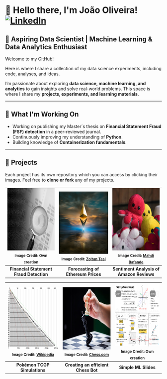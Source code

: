 <!---
Overall GitHub Profile README
--->
# 👋 Hello there, I'm João Oliveira! [![LinkedIn](https://img.shields.io/badge/LinkedIn-blue?logo=linkedin)](https://www.linkedin.com/in/joaobrasoliveira/)  

## 🚀 **Aspiring Data Scientist | Machine Learning & Data Analytics Enthusiast**  

Welcome to my GitHub! 

Here is where I share a collection of my data science experiments, including code, analyses, and ideas.

I’m passionate about exploring **data science, machine learning, and analytics** to gain insights and solve real-world problems. This space is where I share my **projects, experiments, and learning materials**.  

---
## 🎯 What I'm Working On  
- Working on publishing my Master´s thesis on **Financial Statement Fraud (FSF) detection** in a peer-reviewed journal.
- Continuously improving my understanding of **Python**.   
- Building knowledge of **Containerization fundamentals**.  

---

## 📌 Projects
Each project has its own repository which you can access by clicking their images.
Feel free to **clone or fork** any of my projects.

<div align="center">

| [<a href="https://github.com/JoaoBrasOliveira/decoding-the-numbers-and-language-behind-financial-statement-fraud"><img src="images/Picture2.png" alt="Master’s Thesis" width="300" height="200" /></a> <br> <sub>Image Credit: Own creation</sub>](https://github.com/JoaoBrasOliveira/decoding-the-numbers-and-language-behind-financial-statement-fraud) | [<a href="https://github.com/JoaoBrasOliveira/ethereum_prices"><img src="images/zoltan-tasi-uNXmhzcQjxg-unsplash.jpg" alt="Ethereum Price Prediction" width="300" height="200" /></a> <br> <sub>Image Credit: <a href="https://unsplash.com/pt-br/@zoltantasi" target="_blank">Zoltan Tasi</a></sub>](https://github.com/JoaoBrasOliveira/ethereum_prices) | [<a href="https://github.com/JoaoBrasOliveira/amazon_sentiment_analysis"><img src="images/mahdi-bafande-qgJ1rt7TeeY-unsplash.jpg" alt="Amazon Reviews Sentiment Analysis" width="300" height="200" /></a> <br> <sub>Image Credit: <a href="https://unsplash.com/pt-br/@mahdibafande" target="_blank">Mahdi Bafande</a></sub>](https://github.com/JoaoBrasOliveira/amazon_sentiment_analysis) |
|:---:|:---:|:---:|
| **Financial Statement Fraud Detection** | **Forecasting of Ethereum Prices** | **Sentiment Analysis of Amazon Reviews** |

| [<a href="https://github.com/JoaoBrasOliveira/pokemontcgp_greed"><img src="images/Pokemon.png" alt="Pokémon TCGP Analysis" width="300" height="200" /></a> <br> <sub>Image Credit: <a href="https://pt.wikipedia.org/wiki/Wikip%C3%A9dia:P%C3%A1gina_principal">Wikipedia</a></sub>](https://github.com/JoaoBrasOliveira/pokemontcgp_greed) | [<a href="https://github.com/JoaoBrasOliveira/chessbot"><img src="images/chess.jpeg" alt="Chess Playing Bot" width="300" height="200" /></a> <br> <sub>Image Credit: <a href="https://www.chess.com/home">Chess.com</a></sub>](https://github.com/JoaoBrasOliveira/chessbot) | [<a href="https://github.com/JoaoBrasOliveira/simple-machine-learning-explained"><img src="images/PCA_cheatslide.png" alt="ML Slides" width="300" height="200" /></a> <br> <sub>Image Credit: Own creation</sub>](https://github.com/JoaoBrasOliveira/simple-machine-learning-explained) |
|:---:|:---:|:---:|
| **Pokémon TCGP Simulations** | **Creating an efficient Chess Bot** | **Simple ML Slides** |

</div>